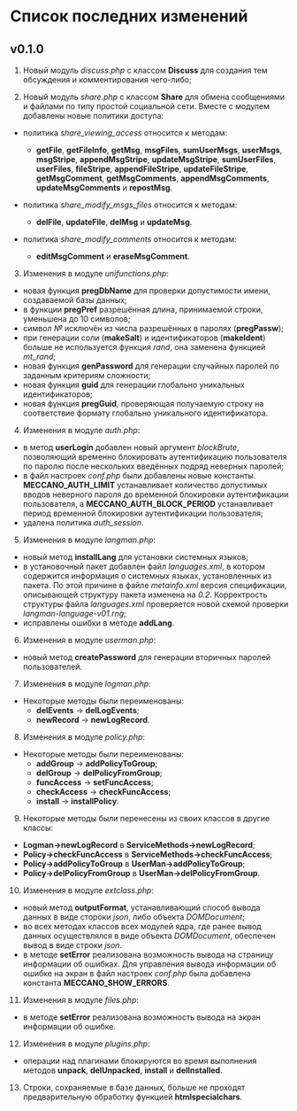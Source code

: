 # Список последних изменений #

## v0.1.0 ##

1) Новый модуль *discuss.php* с классом **Discuss** для создания тем обсуждения и комментирования чего-либо;

2) Новый модуль *share.php* с классом **Share** для обмена сообщениями и файлами по типу простой социальной сети. Вместе с модулем добавлены новые политики доступа:

* политика *share_viewing_access* относится к методам:
	* **getFile**, **getFileInfo**, **getMsg**, **msgFiles**, **sumUserMsgs**, **userMsgs**, **msgStripe**, **appendMsgStripe**, **updateMsgStripe**, **sumUserFiles**, **userFiles**, **fileStripe**, **appendFileStripe**, **updateFileStripe**, **getMsgComment**, **getMsgComments**, **appendMsgComments**, **updateMsgComments** и **repostMsg**.

* политика *share_modify_msgs_files* относится к методам:
	* **delFile**, **updateFile**, **delMsg** и **updateMsg**.

* политика *share_modify_comments* относится к методам:
	* **editMsgComment** и **eraseMsgComment**.

3) Изменения в модуле *unifunctions.php*:

* новая функция **pregDbName** для проверки допустимости имени, создаваемой базы данных;
* в функции **pregPref** разрешённая длина, принимаемой строки, уменьшена до 10 символов;
* символ *№* исключён из числа разрешённых в паролях (**pregPassw**);
* при генерации соли (**makeSalt**) и идентификаторов (**makeIdent**) больше не используется функция *rand*, она заменена функцией *mt_rand*;
* новая функция **genPassword** для генерации случайных паролей по заданным критериям сложности;
* новая функция **guid** для генерации глобально уникальных идентификаторов;
* новая функция **pregGuid**, проверяющая получаемую строку на соответствие формату глобально уникального идентификатора.

4) Изменения в модуле *auth.php*:

* в метод **userLogin** добавлен новый аргумент *blockBrute*, позволяющий временно блокировать аутентификацию пользователя по паролю после нескольких введённых подряд неверных паролей;
* в файл настроек *conf.php* были добавлены новые константы. **MECCANO_AUTH_LIMIT** устанавливает количество допустимых вводов неверного пароля до временной блокировки аутентификации пользователя, а **MECCANO_AUTH_BLOCK_PERIOD** устанавливает период временной блокировки аутентификации пользователя;
* удалена политика *auth_session*.

5) Изменения в модуле *langman.php*:

* новый метод **installLang** для установки системных языков;
* в установочный пакет добавлен файл *languages.xml*, в котором содержится информация о системных языках, установленных из пакета. По этой причине в файле *metainfo.xml* версия спецификации, описывающей структуру пакета изменена на *0.2*. Корректрость структуры файла *languages.xml* проверяется новой схемой проверки *langman-language-v01.rng*;
* исправлены ошибки в методе **addLang**.

6) Изменения в модуле *userman.php*:

* новый метод **createPassword** для генерации вторичных паролей пользователей.

7) Изменения в модуле *logman.php*:

* Некоторые методы были переименованы:
	* **delEvents** -> **delLogEvents**;
	* **newRecord** -> **newLogRecord**.

8) Изменения в модуле *policy.php*:

* Некоторые методы были переименованы:
	* **addGroup** -> **addPolicyToGroup**;
	* **delGroup** -> **delPolicyFromGroup**;
	* **funcAccess** -> **setFuncAccess**;
	* **checkAccess** -> **checkFuncAccess**;
	* **install** -> **installPolicy**.

9) Некоторые методы были перенесены из своих классов в другие классы:

* **Logman->newLogRecord** в **ServiceMethods->newLogRecord**;
* **Policy->checkFuncAccess** в **ServiceMethods->checkFuncAccess**;
* **Policy->addPolicyToGroup** в **UserMan->addPolicyToGroup**;
* **Policy->delPolicyFromGroup** в **UserMan->delPolicyFromGroup**.

10) Изменения в модуле *extclass.php*:

* новый метод **outputFormat**, устанавливающий способ вывода данных в виде стороки *json*, либо объекта *DOMDocument*;
* во всех методах классов всех модулей ядра, где ранее вывод данных осуществлялся в виде объекта *DOMDocument*, обеспечен вывод в виде строки *json*.
* в методе **setError** реализована возможность вывода на страницу информации об ошибках. Для управления вывода информации об ошибке на экран в файл настроек *conf.php* была добавлена константа **MECCANO_SHOW_ERRORS**.

11) Изменения в модуле *files.php*:

* в методе **setError** реализована возможность вывода на экран информации об ошибке.

12) Изменения в модуле *plugins.php*:

* операции над плагинами блокируются во время выполнения методов **unpack**, **delUnpacked**, **install** и **delInstalled**.

13) Строки, сохраняемые в базе данных, больше не проходят предварительную обработку функцией **htmlspecialchars**.
